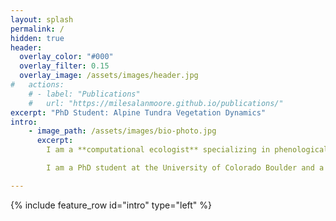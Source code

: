 ```yaml
---
layout: splash
permalink: /
hidden: true
header:
  overlay_color: "#000"
  overlay_filter: 0.15
  overlay_image: /assets/images/header.jpg
#   actions:
    # - label: "Publications"
    #   url: "https://milesalanmoore.github.io/publications/"
excerpt: "PhD Student: Alpine Tundra Vegetation Dynamics"
intro:
    - image_path: /assets/images/bio-photo.jpg
      excerpt: 
        I am a **computational ecologist** specializing in phenological plasticity and landscape productivity. My work combines Bayesian statistical modeling, machine learning, and econometric methods to synthesize in-situ, remotely sensed, and simulated data. In this work, I am investigating the role that phenological plasticity plays in driving heterogenous rates of ecosystem response to changing conditions and the effect these responses have on resources critical to human society.

        I am a PhD student at the University of Colorado Boulder and a **Department of Energy Computational Science Graduate Fellow** (2025). My technical expertise includes statistical computing in **R, Python, Stan, and Julia**, as well as **geospatial analysis and high-dimensional data modeling**.

---
```

{% include feature_row id="intro" type="left" %}